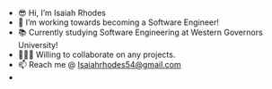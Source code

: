 - 😎 Hi, I’m Isaiah Rhodes
- 👀 I’m working towards becoming a Software Engineer!
- 📚 Currently studying Software Engineering at Western Governors University!
- 👨🏾‍💻 Willing to collaborate on any projects.
- 📫 Reach me @ Isaiahrhodes54@gmail.com
- 

<!---
ZaeRhodes/ZaeRhodes is a ✨ special ✨ repository because its `README.md` (this file) appears on your GitHub profile.
You can click the Preview link to take a look at your changes.
--->
